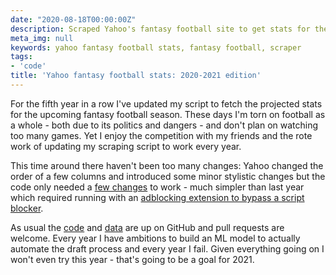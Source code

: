 ```yaml
---
date: "2020-08-18T00:00:00Z"
description: Scraped Yahoo's fantasy football site to get stats for the upcoming season.
meta_img: null
keywords: yahoo fantasy football stats, fantasy football, scraper
tags:
- 'code'
title: 'Yahoo fantasy football stats: 2020-2021 edition'
---
```


For the fifth year in a row I've updated my script to fetch the projected stats for the upcoming fantasy football season. These days I'm torn on football as a whole - both due to its politics and dangers - and don't plan on watching too many games. Yet I enjoy the competition with my friends and the rote work of updating my scraping script to work every year.

This time around there haven't been too many changes: Yahoo changed the order of a few columns and introduced some minor stylistic changes but the code only needed a [few changes](https://github.com/dangoldin/yahoo-ffl/commit/764420d899ce26dae773470b9323875d702c9b41) to work - much simpler than last year which required running with an [adblocking extension to bypass a script blocker](https://github.com/dangoldin/yahoo-ffl/commit/82f1f14e84663d447cdb9db0b5738de4db64fe8c).

As usual the [code](https://github.com/dangoldin/yahoo-ffl) and [data](https://github.com/dangoldin/yahoo-ffl/blob/master/stats-2021.csv) are up on GitHub and pull requests are welcome. Every year I have ambitions to build an ML model to actually automate the draft process and every year I fail. Given everything going on I won't even try this year - that's going to be a goal for 2021.
